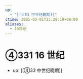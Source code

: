```yaml
---
up:
  - "[[④33 中世纪晚期]]"
ctime: 2025-03-01T13:28:10+08:00
aliases:
  - 16世纪
---
```


# ④331 16 世纪

- up: [[④33 中世纪晚期]]
